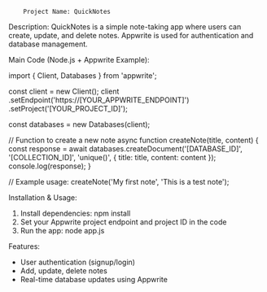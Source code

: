         Project Name: QuickNotes
Description:
QuickNotes is a simple note-taking app where users can create, update, and delete notes. 
Appwrite is used for authentication and database management.

Main Code (Node.js + Appwrite Example):

import { Client, Databases } from 'appwrite';

const client = new Client();
client
    .setEndpoint('https://[YOUR_APPWRITE_ENDPOINT]')
    .setProject('[YOUR_PROJECT_ID]');

const databases = new Databases(client);

// Function to create a new note
async function createNote(title, content) {
    const response = await databases.createDocument('[DATABASE_ID]', '[COLLECTION_ID]', 'unique()', {
        title: title,
        content: content
    });
    console.log(response);
}

// Example usage:
createNote('My first note', 'This is a test note');

Installation & Usage:
1. Install dependencies: npm install
2. Set your Appwrite project endpoint and project ID in the code
3. Run the app: node app.js

Features:
- User authentication (signup/login)
- Add, update, delete notes
- Real-time database updates using Appwrite
                                                           

